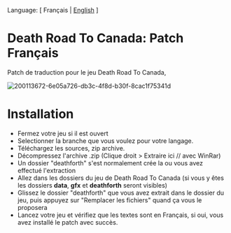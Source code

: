 Language: [ Français | [English]([https://github.com/Limeen/death-road-to-canada-fr/blob/main/README_english.md]) ]
# Death Road To Canada: Patch Français
Patch de traduction pour le jeu Death Road To Canada, 

![200113672-6e05a726-db3c-4f8d-b30f-8cac1f75341d](https://user-images.githubusercontent.com/56938765/200358392-2511ac2a-b6c8-4601-9870-331ef7f11807.png)




# Installation
- Fermez votre jeu si il est ouvert
- Selectionner la branche que vous voulez pour votre langage.
- Téléchargez les sources, zip archive.
- Décompressez l'archive .zip (Clique droit > Extraire ici // avec WinRar)
- Un dossier "deathforth" s'est normalement crée la ou vous avez effectué l'extraction
- Allez dans les dossiers du jeu de Death Road To Canada (si vous y êtes les dossiers **data**, **gfx** et **deathforth** seront visibles)
- Glissez le dossier "deathforth" que vous avez extrait dans le dossier du jeu, puis appuyez sur "Remplacer les fichiers" quand ça vous le proposera
- Lancez votre jeu et vérifiez que les textes sont en Français, si oui, vous avez installé le patch avec succès.
